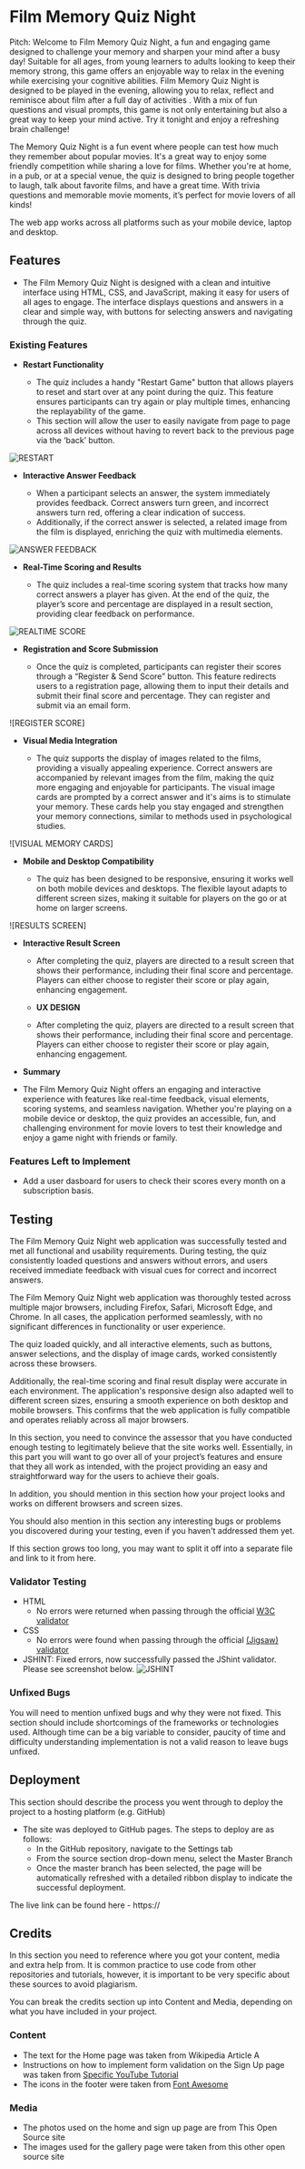 # Film Memory Quiz Night

Pitch: Welcome to Film Memory Quiz Night, a fun and engaging game designed to challenge your memory and sharpen your mind after a busy day! Suitable for all ages, from young learners to adults looking to keep their memory strong, this game offers an enjoyable way to relax in the evening while exercising your cognitive abilities.
 Film Memory Quiz Night is designed to be played in the evening, allowing you to relax, reflect and reminisce about film after a full day of activities
. With a mix of fun questions and visual prompts, this game is not only entertaining but also a great way to keep your mind active. Try it tonight and enjoy a refreshing brain challenge!


The Memory Quiz Night is a fun event where people can test how much they remember about popular movies. It's a great way to enjoy some friendly competition while sharing a love for films. Whether you're at home, in a pub, or at a special venue, the quiz is designed to bring people together to laugh, talk about favorite films, and have a great time. With trivia questions and memorable movie moments, it’s perfect for movie lovers of all kinds!

The web app works across all platforms such as your mobile device, laptop and desktop.

## Features 

- The Film Memory Quiz Night is designed with a clean and intuitive interface using HTML, CSS, and JavaScript, making it easy for users of all ages to engage. The interface displays questions and answers in a clear and simple way, with buttons for selecting answers and navigating through the quiz.

### Existing Features

- __Restart Functionality__

  - The quiz includes a handy "Restart Game" button that allows players to reset and start over at any point during the quiz. This feature ensures participants can try again or play multiple times, enhancing the replayability of the game.
  - This section will allow the user to easily navigate from page to page across all devices without having to revert back to the previous page via the ‘back’ button. 

![RESTART](https://github.com/IsaHu-dev/Film-Quiz-Night/blob/main/media/restart.png)

- __Interactive Answer Feedback__

  - When a participant selects an answer, the system immediately provides feedback. Correct answers turn green, and incorrect answers turn red, offering a clear indication of success. 
  - Additionally, if the correct answer is selected, a related image from the film is displayed, enriching the quiz with multimedia elements.

![ANSWER FEEDBACK](https://github.com/IsaHu-dev/Film-Quiz-Night/blob/main/media/dicaprio.png)

- __Real-Time Scoring and Results__

  - The quiz includes a real-time scoring system that tracks how many correct answers a player has given. At the end of the quiz, the player’s score and percentage are displayed in a result section, providing clear feedback on performance.

![REALTIME SCORE](https://github.com/IsaHu-dev/Film-Quiz-Night/blob/main/media/realtimescore.png)

- __Registration and Score Submission__

  - Once the quiz is completed, participants can register their scores through a “Register & Send Score” button. This feature redirects users to a registration page, allowing them to input their details and submit their final score and percentage. They can register and submit via an email form.

![REGISTER SCORE]
- __Visual Media Integration__ 

  - The quiz supports the display of images related to the films, providing a visually appealing experience. Correct answers are accompanied by relevant images from the film, making the quiz more engaging and enjoyable for participants. The visual image cards are prompted by a correct answer and it's aims is to stimulate your memory. These cards help you stay engaged and strengthen your memory connections, similar to methods used in psychological studies.

![VISUAL MEMORY CARDS]
- __Mobile and Desktop Compatibility__

  - The quiz has been designed to be responsive, ensuring it works well on both mobile devices and desktops. The flexible layout adapts to different screen sizes, making it suitable for players on the go or at home on larger screens.

![RESULTS SCREEN]

- __Interactive Result Screen__

  - After completing the quiz, players are directed to a result screen that shows their performance, including their final score and percentage. Players can either choose to register their score or play again, enhancing engagement.

  - __UX DESIGN__

  - After completing the quiz, players are directed to a result screen that shows their performance, including their final score and percentage. Players can either choose to register their score or play again, enhancing engagement.


- __Summary__
 - The Film Memory Quiz Night offers an engaging and interactive experience with features like real-time feedback, visual elements, scoring systems, and seamless navigation. Whether you're playing on a mobile device or desktop, the quiz provides an accessible, fun, and challenging environment for movie lovers to test their knowledge and enjoy a game night with friends or family.

### Features Left to Implement

- Add a user dasboard for users to check their scores every month on a subscription basis.

## Testing 

The Film Memory Quiz Night web application was successfully tested and met all functional and usability requirements. During testing, the quiz consistently loaded questions and answers without errors, and users received immediate feedback with visual cues for correct and incorrect answers. 

The Film Memory Quiz Night web application was thoroughly tested across multiple major browsers, including Firefox, Safari, Microsoft Edge, and Chrome. In all cases, the application performed seamlessly, with no significant differences in functionality or user experience. 

The quiz loaded quickly, and all interactive elements, such as buttons, answer selections, and the display of image cards, worked consistently across these browsers. 

Additionally, the real-time scoring and final result display were accurate in each environment. The application's responsive design also adapted well to different screen sizes, ensuring a smooth experience on both desktop and mobile browsers. This confirms that the web application is fully compatible and operates reliably across all major browsers.



In this section, you need to convince the assessor that you have conducted enough testing to legitimately believe that the site works well. Essentially, in this part you will want to go over all of your project’s features and ensure that they all work as intended, with the project providing an easy and straightforward way for the users to achieve their goals.

In addition, you should mention in this section how your project looks and works on different browsers and screen sizes.

You should also mention in this section any interesting bugs or problems you discovered during your testing, even if you haven't addressed them yet.

If this section grows too long, you may want to split it off into a separate file and link to it from here.


### Validator Testing 

- HTML
  - No errors were returned when passing through the official [W3C validator](https://validator.w3.org/nu/?doc=https%3A%2F%2Fisahu-dev.github.io%2FFilm-Memory-Quiz-Night%2F)
- CSS
  - No errors were found when passing through the official [(Jigsaw) validator](https://jigsaw.w3.org/css-validator/validator?uri=https%3A%2F%2Fisahu-dev.github.io%2FFilm-Memory-Quiz-Night%2F&profile=css3svg&usermedium=all&warning=1&vextwarning=&lang=en)
- JSHINT: Fixed errors, now successfully passed the JShint validator. Please see screenshot below.
  ![JSHINT](https://github.com/IsaHu-dev/Film-Memory-Quiz-Night/blob/main/media/jshint_validation.png)

### Unfixed Bugs

You will need to mention unfixed bugs and why they were not fixed. This section should include shortcomings of the frameworks or technologies used. Although time can be a big variable to consider, paucity of time and difficulty understanding implementation is not a valid reason to leave bugs unfixed. 

## Deployment

This section should describe the process you went through to deploy the project to a hosting platform (e.g. GitHub) 

- The site was deployed to GitHub pages. The steps to deploy are as follows: 
  - In the GitHub repository, navigate to the Settings tab 
  - From the source section drop-down menu, select the Master Branch
  - Once the master branch has been selected, the page will be automatically refreshed with a detailed ribbon display to indicate the successful deployment. 

The live link can be found here - https://

## Credits 

In this section you need to reference where you got your content, media and extra help from. It is common practice to use code from other repositories and tutorials, however, it is important to be very specific about these sources to avoid plagiarism. 

You can break the credits section up into Content and Media, depending on what you have included in your project. 

### Content 

- The text for the Home page was taken from Wikipedia Article A
- Instructions on how to implement form validation on the Sign Up page was taken from [Specific YouTube Tutorial](https://www.youtube.com/)
- The icons in the footer were taken from [Font Awesome](https://fontawesome.com/)

### Media

- The photos used on the home and sign up page are from This Open Source site
- The images used for the gallery page were taken from this other open source site

